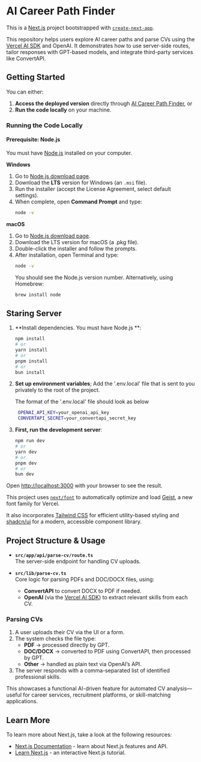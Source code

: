 # AI Career Path Finder

This is a [Next.js](https://nextjs.org) project bootstrapped with [`create-next-app`](https://nextjs.org/docs/app/api-reference/cli/create-next-app).

This repository helps users explore AI career paths and parse CVs using the [Vercel AI SDK](https://sdk.vercel.ai) and OpenAI. It demonstrates how to use server-side routes, tailor responses with GPT-based models, and integrate third-party services like ConvertAPI.

## Getting Started

You can either:

1. **Access the deployed version** directly through [AI Career Path Finder](https://ai-career-path-finder.vercel.app/), or
2. **Run the code locally** on your machine.

### Running the Code Locally

#### Prerequisite: Node.js

You must have [Node.js](https://nodejs.org/en) installed on your computer.

**Windows**

1. Go to [Node.js download page](https://nodejs.org/en).
2. Download the **LTS** version for Windows (an `.msi` file).
3. Run the installer (accept the License Agreement, select default settings).
4. When complete, open **Command Prompt** and type:
   ```bash
   node -v
   ```

**macOS**

1. Go to [Node.js download page](https://nodejs.org/en).
2. Download the LTS version for macOS (a .pkg file).
3. Double-click the installer and follow the prompts.
4. After installation, open Terminal and type:
   ```bash
   node -v
   ```
   You should see the Node.js version number. Alternatively, using Homebrew:
   ```bash
   brew install node
   ```

## Staring Server

1. **Install dependencies. You must have Node.js **:

   ```bash
   npm install
   # or
   yarn install
   # or
   pnpm install
   # or
   bun install
   ```

2. **Set up environment variables**;
   Add the '.env.local' file that is sent to you privately to the root of the project.

   The format of the '.env.local' file should look as below

   ```bash
    OPENAI_API_KEY=your_openai_api_key
    CONVERTAPI_SECRET=your_convertapi_secret_key
   ```

3. **First, run the development server**:

   ```bash
   npm run dev
   # or
   yarn dev
   # or
   pnpm dev
   # or
   bun dev
   ```

Open [http://localhost:3000](http://localhost:3000) with your browser to see the result.

This project uses [`next/font`](https://nextjs.org/docs/app/building-your-application/optimizing/fonts) to automatically optimize and load [Geist](https://vercel.com/font), a new font family for Vercel.

It also incorporates [Tailwind CSS](https://tailwindcss.com/) for efficient utility-based styling and [shadcn/ui](https://ui.shadcn.com/) for a modern, accessible component library.

## Project Structure & Usage

- **`src/app/api/parse-cv/route.ts`**  
  The server-side endpoint for handling CV uploads.

- **`src/lib/parse-cv.ts`**  
  Core logic for parsing PDFs and DOC/DOCX files, using:
  - **ConvertAPI** to convert DOCX to PDF if needed.
  - **OpenAI** (via the [Vercel AI SDK](https://sdk.vercel.ai)) to extract relevant skills from each CV.

### Parsing CVs

1. A user uploads their CV via the UI or a form.
2. The system checks the file type:
   - **PDF** → processed directly by GPT.
   - **DOC/DOCX** → converted to PDF using ConvertAPI, then processed by GPT.
   - **Other** → handled as plain text via OpenAI’s API.
3. The server responds with a comma-separated list of identified professional skills.

This showcases a functional AI-driven feature for automated CV analysis—useful for career services, recruitment platforms, or skill-matching applications.

## Learn More

To learn more about Next.js, take a look at the following resources:

- [Next.js Documentation](https://nextjs.org/docs) - learn about Next.js features and API.
- [Learn Next.js](https://nextjs.org/learn) - an interactive Next.js tutorial.
